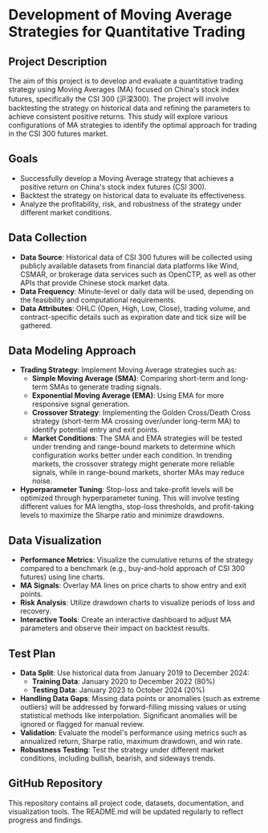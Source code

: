 # Development of Moving Average Strategies for Quantitative Trading

## **Project Description**
The aim of this project is to develop and evaluate a quantitative trading strategy using Moving Averages (MA) focused on China's stock index futures, specifically the CSI 300 (沪深300). The project will involve backtesting the strategy on historical data and refining the parameters to achieve consistent positive returns. This study will explore various configurations of MA strategies to identify the optimal approach for trading in the CSI 300 futures market.

## **Goals**
- Successfully develop a Moving Average strategy that achieves a positive return on China's stock index futures (CSI 300).
- Backtest the strategy on historical data to evaluate its effectiveness.
- Analyze the profitability, risk, and robustness of the strategy under different market conditions.

## **Data Collection**
- **Data Source**: Historical data of CSI 300 futures will be collected using publicly available datasets from financial data platforms like Wind, CSMAR, or brokerage data services such as OpenCTP, as well as other APIs that provide Chinese stock market data.
- **Data Frequency**: Minute-level or daily data will be used, depending on the feasibility and computational requirements.
- **Data Attributes**: OHLC (Open, High, Low, Close), trading volume, and contract-specific details such as expiration date and tick size will be gathered.

## **Data Modeling Approach**
- **Trading Strategy**: Implement Moving Average strategies such as:
  - **Simple Moving Average (SMA)**: Comparing short-term and long-term SMAs to generate trading signals.
  - **Exponential Moving Average (EMA)**: Using EMA for more responsive signal generation.
  - **Crossover Strategy**: Implementing the Golden Cross/Death Cross strategy (short-term MA crossing over/under long-term MA) to identify potential entry and exit points.
  - **Market Conditions**: The SMA and EMA strategies will be tested under trending and range-bound markets to determine which configuration works better under each condition. In trending markets, the crossover strategy might generate more reliable signals, while in range-bound markets, shorter MAs may reduce noise.
- **Hyperparameter Tuning**: Stop-loss and take-profit levels will be optimized through hyperparameter tuning. This will involve testing different values for MA lengths, stop-loss thresholds, and profit-taking levels to maximize the Sharpe ratio and minimize drawdowns.

## **Data Visualization**
- **Performance Metrics**: Visualize the cumulative returns of the strategy compared to a benchmark (e.g., buy-and-hold approach of CSI 300 futures) using line charts.
- **MA Signals**: Overlay MA lines on price charts to show entry and exit points.
- **Risk Analysis**: Utilize drawdown charts to visualize periods of loss and recovery.
- **Interactive Tools**: Create an interactive dashboard to adjust MA parameters and observe their impact on backtest results.

## **Test Plan**
- **Data Split**: Use historical data from January 2019 to December 2024:
  - **Training Data**: January 2020 to December 2022 (80%)
  - **Testing Data**: January 2023 to October 2024 (20%)
- **Handling Data Gaps**: Missing data points or anomalies (such as extreme outliers) will be addressed by forward-filling missing values or using statistical methods like interpolation. Significant anomalies will be ignored or flagged for manual review.
- **Validation**: Evaluate the model's performance using metrics such as annualized return, Sharpe ratio, maximum drawdown, and win rate.
- **Robustness Testing**: Test the strategy under different market conditions, including bullish, bearish, and sideways trends.

## **GitHub Repository**
This repository contains all project code, datasets, documentation, and visualization tools. The README.md will be updated regularly to reflect progress and findings.
